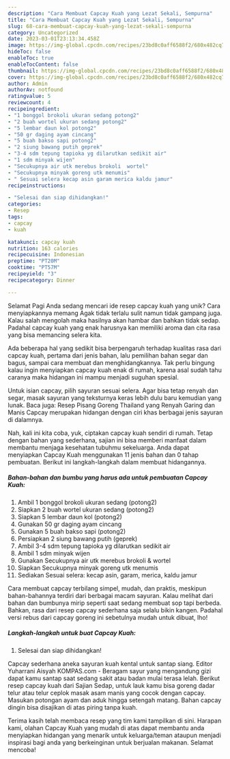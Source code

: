 ```yaml
---
description: "Cara Membuat Capcay Kuah yang Lezat Sekali, Sempurna"
title: "Cara Membuat Capcay Kuah yang Lezat Sekali, Sempurna"
slug: 68-cara-membuat-capcay-kuah-yang-lezat-sekali-sempurna
category: Uncategorized
date: 2023-03-01T23:13:34.458Z
image: https://img-global.cpcdn.com/recipes/23bd8c0aff6588f2/680x482cq70/capcay-kuah-foto-resep-utama.jpg
hideToc: false
enableToc: true
enableTocContent: false
thumbnail: https://img-global.cpcdn.com/recipes/23bd8c0aff6588f2/680x482cq70/capcay-kuah-foto-resep-utama.jpg
cover: https://img-global.cpcdn.com/recipes/23bd8c0aff6588f2/680x482cq70/capcay-kuah-foto-resep-utama.jpg
author: Admin
authorAv: notfound
ratingvalue: 5
reviewcount: 4
recipeingredient:
- "1 bonggol brokoli ukuran sedang potong2"
- "2 buah wortel ukuran sedang potong2"
- "5 lembar daun kol potong2"
- "50 gr daging ayam cincang"
- "5 buah bakso sapi potong2"
- "2 siung bawang putih geprek"
- "3-4 sdm tepung tapioka yg dilarutkan sedikit air"
- "1 sdm minyak wijen"
- "Secukupnya air utk merebus brokoli  wortel"
- "Secukupnya minyak goreng utk menumis"
- " Sesuai selera kecap asin garam merica kaldu jamur"
recipeinstructions:

- "Selesai dan siap dihidangkan!"
categories:
- Resep
tags:
- capcay
- kuah

katakunci: capcay kuah 
nutrition: 163 calories
recipecuisine: Indonesian
preptime: "PT20M"
cooktime: "PT57M"
recipeyield: "3"
recipecategory: Dinner

---
```



Selamat Pagi Anda sedang mencari ide resep capcay kuah yang unik? Cara menyiapkannya memang Agak tidak terlalu sulit namun tidak gampang juga. Kalau salah mengolah maka hasilnya akan hambar dan bahkan tidak sedap. Padahal capcay kuah yang enak harusnya kan memiliki aroma dan cita rasa yang bisa memancing selera kita.


Ada beberapa hal yang sedikit bisa berpengaruh terhadap kualitas rasa dari capcay kuah, pertama dari jenis bahan, lalu pemilihan bahan segar dan bagus, sampai cara membuat dan menghidangkannya. Tak perlu bingung kalau ingin menyiapkan capcay kuah enak di rumah, karena asal sudah tahu caranya maka hidangan ini mampu menjadi suguhan spesial.

Untuk isian capcay, pilih sayuran sesuai selera. Agar bisa tetap renyah dan segar, masak sayuran yang teksturnya keras lebih dulu baru kemudian yang lunak. Baca juga: Resep Pisang Goreng Thailand yang Renyah Garing dan Manis Capcay merupakan hidangan dengan ciri khas berbagai jenis sayuran di dalamnya.


Nah, kali ini kita coba, yuk, ciptakan capcay kuah sendiri di rumah. Tetap dengan bahan yang sederhana, sajian ini bisa memberi manfaat dalam membantu menjaga kesehatan tubuhmu sekeluarga. Anda dapat menyiapkan Capcay Kuah menggunakan 11 jenis bahan dan 0 tahap pembuatan. Berikut ini langkah-langkah dalam membuat hidangannya.

<!--inarticleads1-->

##### Bahan-bahan dan bumbu yang harus ada untuk pembuatan Capcay Kuah:

1. Ambil 1 bonggol brokoli ukuran sedang (potong2)
1. Siapkan 2 buah wortel ukuran sedang (potong2)
1. Siapkan 5 lembar daun kol (potong2)
1. Gunakan 50 gr daging ayam cincang
1. Gunakan 5 buah bakso sapi (potong2)
1. Persiapkan 2 siung bawang putih (geprek)
1. Ambil 3-4 sdm tepung tapioka yg dilarutkan sedikit air
1. Ambil 1 sdm minyak wijen
1. Gunakan Secukupnya air utk merebus brokoli &amp; wortel
1. Siapkan Secukupnya minyak goreng utk menumis
1. Sediakan  Sesuai selera: kecap asin, garam, merica, kaldu jamur


Cara membuat capcay terbilang simpel, mudah, dan praktis, meskipun bahan-bahannya terdiri dari berbagai macam sayuran. Kalau melihat dari bahan dan bumbunya mirip seperti saat sedang membuat sop tapi berbeda. Bahkan, rasa dari resep capcay sederhana saja selalu bikin kangen. Padahal versi rebus dari capcay goreng ini sebetulnya mudah untuk dibuat, lho! 

<!--inarticleads2-->

##### Langkah-langkah untuk buat Capcay Kuah:


1. Selesai dan siap dihidangkan!

Capcay sederhana aneka sayuran kuah kental untuk santap siang. Editor Yuharrani Aisyah KOMPAS.com - Beragam sayur yang mengandung gizi dapat kamu santap saat sedang sakit atau badan mulai terasa lelah. Berikut resep capcay kuah dari Sajian Sedap, untuk lauk kamu bisa goreng dadar telur atau telur ceplok masak asam manis yang cocok dengan capcay. Masukan potongan ayam dan aduk hingga setengah matang. Bahan capcay dingin bisa disajikan di atas piring tanpa kuah. 

Terima kasih telah membaca resep yang tim kami tampilkan di sini. Harapan kami, olahan Capcay Kuah yang mudah di atas dapat membantu anda menyiapkan hidangan yang menarik untuk keluarga/teman ataupun menjadi inspirasi bagi anda yang berkeinginan untuk berjualan makanan. Selamat mencoba!
